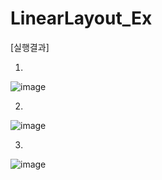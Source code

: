 # LinearLayout_Ex

[실행결과]


1)

![image](https://user-images.githubusercontent.com/66067273/178090421-03f6627f-3677-4404-ba8a-530ea6c71de2.png)


2)

![image](https://user-images.githubusercontent.com/66067273/178090433-b4cbf5b2-cc9a-47cd-a6be-2a6e26ee2c6c.png)


3)

![image](https://user-images.githubusercontent.com/66067273/178090435-e73b3bab-7344-41eb-a69e-944aaa69b216.png)
